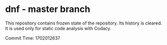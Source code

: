 # dnf - master branch

This repository contains frozen state of the repository.
Its history is cleared. It is used only for static code
analysis with Codacy.

Commit Time: 1702012637